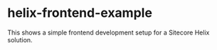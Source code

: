 # helix-frontend-example
This shows a simple frontend development setup for a Sitecore Helix solution. 
